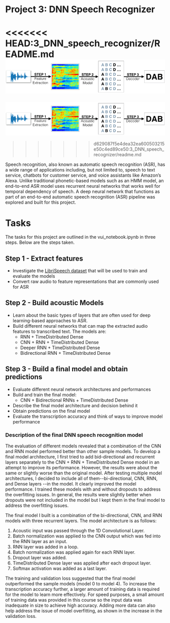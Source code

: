 # **Project 3: DNN Speech Recognizer**

<<<<<<< HEAD:3_DNN_speech_recognizer/README.md
![Speech Recognizer](../images/speech_recognizer.png)
=======
![Speech Recognizer](https://github.com/wolee101/ud-NLP_course/blob/master/images/speech_recognizer.png)
>>>>>>> d629087f5e4dea32ea600503215e50c4ed89ce50:3_DNN_speech_recognizer/readme.md


Speech recognition, also known as automatic speech recognition (ASR), has a wide range of applications including, but not limited to, speech to text service, chatbots for customer service, and voice assistants like Amazon’s Alexa. Unlike traditional phonetic-based models such as an HMM model, an end-to-end ASR model uses recurrent neural networks that works well for temporal dependency of speech. A deep neural network that functions as part of an end-to-end automatic speech recognition (ASR) pipeline was explored and built for this project.


# **Tasks**

The tasks for this project are outlined in the vui_notebook.ipynb in three steps. Below are the steps taken.


## **Step 1 - Extract features**



*   Investigate the [LibriSpeech dataset](http://www.openslr.org/12/) that will be used to train and evaluate the models
*   Convert raw audio to feature representations that are commonly used for ASR


## **Step 2 - Build acoustic Models**



*   Learn about the basic types of layers that are often used for deep learning-based approaches to ASR.
*   Build different neural networks that can map the extracted audio features to transcribed text. The models are:
    *   RNN + TimeDistributed Dense
    *   CNN + RNN + TimeDistributed Dense
    *   Deeper RNN + TimeDistributed Dense
    *   Bidirectional RNN + TimeDistributed Dense


## **Step 3 - Build a final model and obtain predictions**



*   Evaluate different neural network architectures and performances
*   Build and train the final model:
    *   CNN + Bidirectional RNNs + TimeDistributed Dense
*   Describe the final model architecture and decision behind it
*   Obtain predictions on the final model
*   Evaluate the transcription accuracy and think of ways to improve model performance

### Description of the final DNN speech recognition model

The evaluation of different models revealed that a combination of the CNN and RNN model performed better than other sample models. To develop a final model architecture, I first tried to add bid-directional and recurrent layers separately to the CNN + RNN + TimeDistributed Dense model in an attempt to improve its performance. However, the results were about the same or slightly worse than the original model. After testing multiple model architectures, I decided to include all of them--bi-directional, CNN, RNN, and Dense layers --in the model. It clearly improved the model performance. I trained these models with and without dropouts to address the overfitting issues. In general, the results were slightly better when dropouts were not included in the model but I kept them in the final model to address the overfitting issues.

The final model I built is a combination of the bi-directional, CNN, and RNN models with three recurrent layers. The model architecture is as follows:

1. Acoustic input was passed through the 1D Convolutional Layer.
2. Batch normalization was applied to the CNN output which was fed into the RNN layer as an input.
3. RNN layer was added in a loop.
4. Batch normalization was applied again for each RNN layer.
5. Dropout layer was added.
6. TimeDistributed Dense layer was applied after each dropout layer.
7. Softmax activation was added as a last layer.

The training and validation loss suggested that the final model outperformed the sample models (model 0 to model 4). To increase the transcription accuracy further, a larger amount of training data is required for the model to learn more effectively. For speed purposes, a small amount of training data was provided in this course so the input data was inadequate in size to achieve high accuracy. Adding more data can also help address the issue of model overfitting, as shown in the increase in the validation loss.
